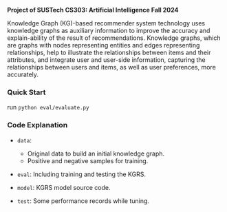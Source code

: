 **Project of SUSTech CS303: Artificial Intelligence Fall 2024**

Knowledge Graph (KG)-based recommender system technology uses knowledge graphs 
as auxiliary information to improve the accuracy and explain-ability of the result of 
recommendations. Knowledge graphs, which are graphs with nodes representing 
entities and edges representing relationships, help to illustrate the relationships between items 
and their attributes, and integrate user and user-side information, capturing the relationships 
between users and items, as well as user preferences, more accurately. 

### Quick Start
run  `python eval/evaluate.py`

### Code Explanation
* `data`: 
  * Original data to build an initial knowledge graph.
  * Positive and negative samples for training.

* `eval`: Including training and testing the KGRS.

* `model`: KGRS model source code.

* `test`: Some performance records while tuning.
